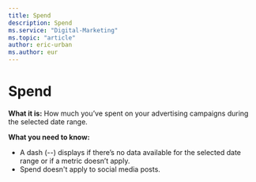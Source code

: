```yaml
---
title: Spend
description: Spend
ms.service: "Digital-Marketing"
ms.topic: "article"
author: eric-urban
ms.author: eur
---
```


# Spend

**What it is:**  How much you’ve spent on your advertising campaigns during the selected date range.

**What you need to know:**
- A dash (--) displays if there’s no data available for the selected date range or if a metric doesn’t apply.
- Spend doesn't apply to social media posts.


